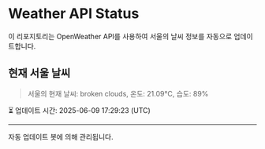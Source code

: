 
# Weather API Status

이 리포지토리는 OpenWeather API를 사용하여 서울의 날씨 정보를 자동으로 업데이트합니다.

## 현재 서울 날씨
> 서울의 현재 날씨: broken clouds, 온도: 21.09°C, 습도: 89%

⏳ 업데이트 시간: 2025-06-09 17:29:23 (UTC)

---
자동 업데이트 봇에 의해 관리됩니다.
